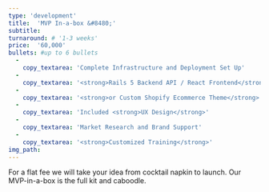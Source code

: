 ```yaml
---
type: 'development'
title:  'MVP In-a-box &#8480;'
subtitle:
turnaround: # '1-3 weeks'
price:  '60,000'
bullets: #up to 6 bullets
  -
    copy_textarea: 'Complete Infrastructure and Deployment Set Up'
  -
    copy_textarea: '<strong>Rails 5 Backend API / React Frontend</strong>'
  -
    copy_textarea: '<strong>or Custom Shopify Ecommerce Theme</strong>'
  -
    copy_textarea: 'Included <strong>UX Design</strong>'
  -
    copy_textarea: 'Market Research and Brand Support'
  -
    copy_textarea: '<strong>Customized Training</strong>'
img_path:
---
```

For a flat fee we will take your idea from cocktail napkin to launch. Our MVP-in-a-box is the full kit and caboodle.
<!-- Description goes here with markdown -->
